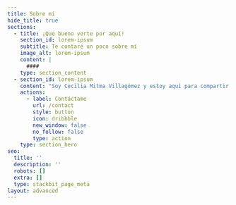 ```yaml
---
title: Sobre mí
hide_title: true
sections:
  - title: ¡Que bueno verte por aquí!
    section_id: lorem-ipsum
    subtitle: Te contaré un poco sobre mí
    image_alt: lorem-ipsum
    content: |
      ####
    type: section_content
  - section_id: lorem-ipsum
    content: "Soy Cecilia Mitma Villagómez y estoy aquí para compartir algunos aprendizajes que he adquirido en mi experiencia personal y profesional.\n\n![](/\\_static/app-assets/images/Sobre_mi\\_1.jpg)\n\n#### Mi profesión\n\nEstudié Ingeniería Industrial en la Universidad Nacional Mayor de San Marcos y tengo 8 años de experiencia en Planeamiento Financiero, Planeamiento Estratégico, Costos, Presupuestos, Gestión de procesos, Gestión de Proyectos y Análisis de KPI’s. Me enfoco en buscar oportunidades de mejora apoyándome en información consistente y veraz que aporte valor a la toma de decisiones y al planteamiento de estrategias.\_\nMi objetivo es contribuir con el crecimiento de negocios y el desarrollo de equipos.\n\n#### Mi historia\n\nVengo de una familia muy unida y con mucho empuje, soy de Lima pero por mis venas corre sangre sureña, ya que mi madre es arequipeña y mi padre ayacuchano. Desde muy pequeña mis padres me enseñaron que siempre podemos encontrar una mejor versión de nosotros mismos y que cualquier obstáculo se resuelve con esfuerzo y creatividad.\n\n#### Mis valores\n\nOptimismo, Perseverancia, Amor, Coherencia y Liderazgo.\n"
    actions:
      - label: Contáctame
        url: /contact
        style: button
        icon: dribbble
        new_window: false
        no_follow: false
        type: action
    type: section_hero
seo:
  title: ''
  description: ''
  robots: []
  extra: []
  type: stackbit_page_meta
layout: advanced
---
```


